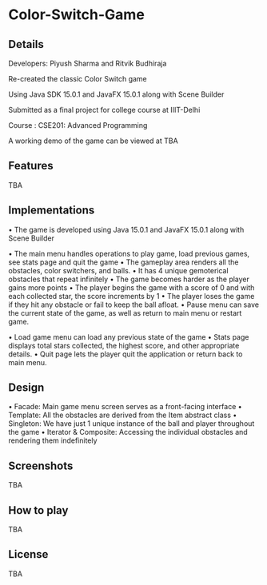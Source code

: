 # Color-Switch-Game
## Details

Developers: Piyush Sharma and Ritvik Budhiraja

Re-created the classic Color Switch game 

Using Java SDK 15.0.1 and JavaFX 15.0.1 along with Scene Builder

Submitted as a final project for college course at IIIT-Delhi  

Course : CSE201: Advanced Programming 

A working demo of the game can be viewed at TBA

## Features

TBA

## Implementations

• The game is developed using Java 15.0.1 and JavaFX 15.0.1 along with Scene Builder

• The main menu handles operations to play game, load previous games, see stats page and quit the game
• The gameplay area renders all the obstacles, color switchers, and balls.
• It has 4 unique gemoterical obstacles that repeat infinitely
• The game becomes harder as the player gains more points
• The player begins the game with a score of 0 and with each collected star, the score increments by 1
• The player loses the game if they hit any obstacle or fail to keep the ball afloat.
• Pause menu can save the current state of the game, as well as return to main menu or restart game.

• Load game menu can load any previous state of the game
• Stats page displays total stars collected, the highest score, and other appropriate details.
• Quit page lets the player quit the application or return back to main menu.

## Design

• Facade: Main game menu screen serves as a front-facing interface
• Template: All the obstacles are derived from the Item abstract class 
• Singleton: We have just 1 unique instance of the ball and player throughout the game
• Iterator & Composite: Accessing the individual obstacles and rendering them indefinitely 

## Screenshots

TBA

## How to play

TBA

## License

TBA

